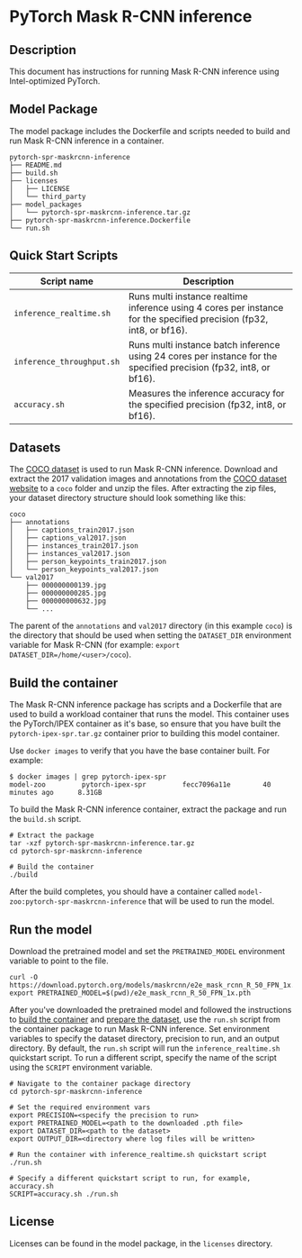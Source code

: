 <!--- 0. Title -->
# PyTorch Mask R-CNN inference

<!-- 10. Description -->
## Description

This document has instructions for running Mask R-CNN inference using
Intel-optimized PyTorch.

## Model Package

The model package includes the Dockerfile and scripts needed to build and
run Mask R-CNN inference in a container.
```
pytorch-spr-maskrcnn-inference
├── README.md
├── build.sh
├── licenses
│   ├── LICENSE
│   └── third_party
├── model_packages
│   └── pytorch-spr-maskrcnn-inference.tar.gz
├── pytorch-spr-maskrcnn-inference.Dockerfile
└── run.sh
```

<!--- 40. Quick Start Scripts -->
## Quick Start Scripts

| Script name | Description |
|-------------|-------------|
| `inference_realtime.sh` | Runs multi instance realtime inference using 4 cores per instance for the specified precision (fp32, int8, or bf16). |
| `inference_throughput.sh` | Runs multi instance batch inference using 24 cores per instance for the specified precision (fp32, int8, or bf16). |
| `accuracy.sh` | Measures the inference accuracy for the specified precision (fp32, int8, or bf16). |

## Datasets

The [COCO dataset](https://cocodataset.org) is used to run Mask R-CNN inference.
Download and extract the 2017 validation images and annotations from the
[COCO dataset website](https://cocodataset.org/#download) to a `coco` folder
and unzip the files. After extracting the zip files, your dataset directory
structure should look something like this:
```
coco
├── annotations
│   ├── captions_train2017.json
│   ├── captions_val2017.json
│   ├── instances_train2017.json
│   ├── instances_val2017.json
│   ├── person_keypoints_train2017.json
│   └── person_keypoints_val2017.json
└── val2017
    ├── 000000000139.jpg
    ├── 000000000285.jpg
    ├── 000000000632.jpg
    └── ...
```
The parent of the `annotations` and `val2017` directory (in this example `coco`)
is the directory that should be used when setting the `DATASET_DIR` environment
variable for Mask R-CNN (for example: `export DATASET_DIR=/home/<user>/coco`).

## Build the container

The Mask R-CNN inference package has scripts and a Dockerfile that are
used to build a workload container that runs the model. This container
uses the PyTorch/IPEX container as it's base, so ensure that you have built
the `pytorch-ipex-spr.tar.gz` container prior to building this model container.

Use `docker images` to verify that you have the base container built. For example:
```
$ docker images | grep pytorch-ipex-spr
model-zoo         pytorch-ipex-spr         fecc7096a11e        40 minutes ago      8.31GB
```

To build the Mask R-CNN inference container, extract the package and
run the `build.sh` script.
```
# Extract the package
tar -xzf pytorch-spr-maskrcnn-inference.tar.gz
cd pytorch-spr-maskrcnn-inference

# Build the container
./build
```

After the build completes, you should have a container called
`model-zoo:pytorch-spr-maskrcnn-inference` that will be used to run the model.

## Run the model

Download the pretrained model and set the `PRETRAINED_MODEL` environment variable
to point to the file.
```
curl -O https://download.pytorch.org/models/maskrcnn/e2e_mask_rcnn_R_50_FPN_1x.pth
export PRETRAINED_MODEL=$(pwd)/e2e_mask_rcnn_R_50_FPN_1x.pth
```

After you've downloaded the pretrained model and followed the instructions to
[build the container](#build-the-container) and [prepare the dataset](#datasets),
use the `run.sh` script from the container package to run Mask R-CNN inference.
Set environment variables to specify the dataset directory, precision to run, and
an output directory. By default, the `run.sh` script will run the
`inference_realtime.sh` quickstart script. To run a different script, specify
the name of the script using the `SCRIPT` environment variable.
```
# Navigate to the container package directory
cd pytorch-spr-maskrcnn-inference

# Set the required environment vars
export PRECISION=<specify the precision to run>
export PRETRAINED_MODEL=<path to the downloaded .pth file>
export DATASET_DIR=<path to the dataset>
export OUTPUT_DIR=<directory where log files will be written>

# Run the container with inference_realtime.sh quickstart script
./run.sh

# Specify a different quickstart script to run, for example, accuracy.sh
SCRIPT=accuracy.sh ./run.sh
```

<!--- 80. License -->
## License

Licenses can be found in the model package, in the `licenses` directory.

